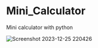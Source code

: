 # Mini_Calculator
Mini calculator with python

![Screenshot 2023-12-25 220426](https://github.com/lukifox/Mini_Calculator/assets/54163787/eb7e040d-4697-4bf2-bd9d-7c8139041624)
